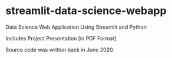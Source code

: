 # streamlit-data-science-webapp
Data Science Web Application Using Streamlit and Python

Includes Project Presentation [in PDF Format]

Source code was written back in June 2020.
